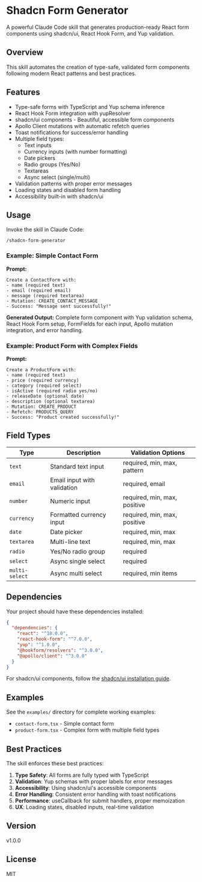 # Shadcn Form Generator

A powerful Claude Code skill that generates production-ready React form components using shadcn/ui, React Hook Form, and Yup validation.

## Overview

This skill automates the creation of type-safe, validated form components following modern React patterns and best practices.

## Features

- Type-safe forms with TypeScript and Yup schema inference
- React Hook Form integration with yupResolver
- shadcn/ui components - Beautiful, accessible form components
- Apollo Client mutations with automatic refetch queries
- Toast notifications for success/error handling
- Multiple field types:
  - Text inputs
  - Currency inputs (with number formatting)
  - Date pickers
  - Radio groups (Yes/No)
  - Textareas
  - Async select (single/multi)
- Validation patterns with proper error messages
- Loading states and disabled form handling
- Accessibility built-in with shadcn/ui

## Usage

Invoke the skill in Claude Code:

```
/shadcn-form-generator
```

### Example: Simple Contact Form

**Prompt:**
```
Create a ContactForm with:
- name (required text)
- email (required email)
- message (required textarea)
- Mutation: CREATE_CONTACT_MESSAGE
- Success: "Message sent successfully!"
```

**Generated Output:**
Complete form component with Yup validation schema, React Hook Form setup, FormFields for each input, Apollo mutation integration, and error handling.

### Example: Product Form with Complex Fields

**Prompt:**
```
Create a ProductForm with:
- name (required text)
- price (required currency)
- category (required select)
- isActive (required radio yes/no)
- releaseDate (optional date)
- description (optional textarea)
- Mutation: CREATE_PRODUCT
- Refetch: PRODUCTS_QUERY
- Success: "Product created successfully!"
```

## Field Types

| Type | Description | Validation Options |
|------|-------------|-------------------|
| `text` | Standard text input | required, min, max, pattern |
| `email` | Email input with validation | required, email |
| `number` | Numeric input | required, min, max, positive |
| `currency` | Formatted currency input | required, min, max, positive |
| `date` | Date picker | required, min, max |
| `textarea` | Multi-line text | required, min, max |
| `radio` | Yes/No radio group | required |
| `select` | Async single select | required |
| `multi-select` | Async multi select | required, min items |

## Dependencies

Your project should have these dependencies installed:

```json
{
  "dependencies": {
    "react": "^18.0.0",
    "react-hook-form": "^7.0.0",
    "yup": "^1.0.0",
    "@hookform/resolvers": "^3.0.0",
    "@apollo/client": "^3.0.0"
  }
}
```

For shadcn/ui components, follow the [shadcn/ui installation guide](https://ui.shadcn.com/docs/installation).

## Examples

See the `examples/` directory for complete working examples:
- `contact-form.tsx` - Simple contact form
- `product-form.tsx` - Complex form with multiple field types

## Best Practices

The skill enforces these best practices:

1. **Type Safety**: All forms are fully typed with TypeScript
2. **Validation**: Yup schemas with proper labels for error messages
3. **Accessibility**: Using shadcn/ui's accessible components
4. **Error Handling**: Consistent error handling with toast notifications
5. **Performance**: useCallback for submit handlers, proper memoization
6. **UX**: Loading states, disabled inputs, real-time validation

## Version

v1.0.0

## License

MIT

